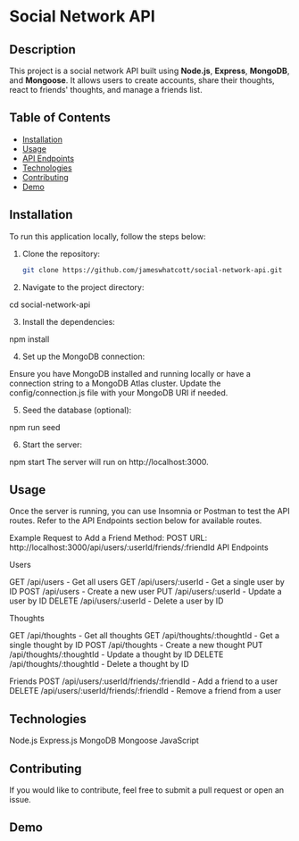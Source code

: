 # Social Network API

## Description

This project is a social network API built using **Node.js**, **Express**, **MongoDB**, and **Mongoose**. It allows users to create accounts, share their thoughts, react to friends' thoughts, and manage a friends list.

## Table of Contents

- [Installation](#installation)
- [Usage](#usage)
- [API Endpoints](#api-endpoints)
- [Technologies](#technologies)
- [Contributing](#contributing)
- [Demo](#demo)

## Installation

To run this application locally, follow the steps below:

1. Clone the repository:
   ```bash
   git clone https://github.com/jameswhatcott/social-network-api.git


2. Navigate to the project directory:

cd social-network-api

3. Install the dependencies:

npm install

4. Set up the MongoDB connection:

Ensure you have MongoDB installed and running locally or have a connection string to a MongoDB Atlas cluster.
Update the config/connection.js file with your MongoDB URI if needed.

5. Seed the database (optional):

npm run seed

6. Start the server:

npm start
The server will run on http://localhost:3000.

## Usage

Once the server is running, you can use Insomnia or Postman to test the API routes. Refer to the API Endpoints section below for available routes.

Example Request to Add a Friend
Method: POST
URL: http://localhost:3000/api/users/:userId/friends/:friendId
API Endpoints

Users

GET /api/users - Get all users
GET /api/users/:userId - Get a single user by ID
POST /api/users - Create a new user
PUT /api/users/:userId - Update a user by ID
DELETE /api/users/:userId - Delete a user by ID


Thoughts

GET /api/thoughts - Get all thoughts
GET /api/thoughts/:thoughtId - Get a single thought by ID
POST /api/thoughts - Create a new thought
PUT /api/thoughts/:thoughtId - Update a thought by ID
DELETE /api/thoughts/:thoughtId - Delete a thought by ID


Friends
POST /api/users/:userId/friends/:friendId - Add a friend to a user
DELETE /api/users/:userId/friends/:friendId - Remove a friend from a user


## Technologies
Node.js
Express.js
MongoDB
Mongoose
JavaScript



## Contributing
If you would like to contribute, feel free to submit a pull request or open an issue.

## Demo


